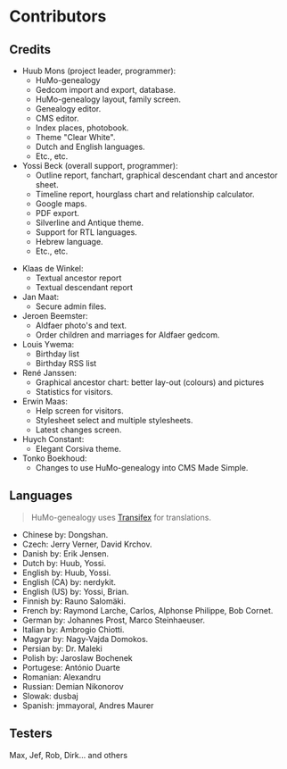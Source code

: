 # Contributors

## Credits

<ul>
<li>Huub Mons (project leader, programmer):
	<ul><li>HuMo-genealogy
	<li>Gedcom import and export, database.
	<li>HuMo-genealogy layout, family screen.
	<li>Genealogy editor.
	<li>CMS editor.
	<li>Index places, photobook.
	<li>Theme "Clear White".
	<li>Dutch and English languages.
	<li>Etc., etc.
	</ul>
</li>

<li>Yossi Beck (overall support, programmer):
	<ul><li>Outline report, fanchart, graphical descendant chart and ancestor sheet.
	<li>Timeline report, hourglass chart and relationship calculator.
	<li>Google maps.
	<li>PDF export.
	<li>Silverline and Antique theme.
	<li>Support for RTL languages.
	<li>Hebrew language.
	<li>Etc., etc.
	</ul>
</ul>

<ul>
<li>Klaas de Winkel:
	<ul><li>Textual ancestor report
	<li>Textual descendant report
	</ul>
<li>Jan Maat:
	<ul><li>Secure admin files.
	</ul>
<li>Jeroen Beemster:
	<ul><li>Aldfaer photo's and text.
	<li>Order children and marriages for Aldfaer gedcom.
	</ul>
<li>Louis Ywema:
	<ul><li>Birthday list
	<li>Birthday RSS list
	</ul>
<li>René Janssen:
	<ul><li>Graphical ancestor chart: better lay-out (colours) and pictures
	<li>Statistics for visitors.
	</ul>
<li>Erwin Maas:
	<ul><li>Help screen for visitors.
	<li>Stylesheet select and multiple stylesheets.
	<li>Latest changes screen.
	</ul>
<li>Huych Constant:
	<ul><li>Elegant Corsiva theme.</ul>
<li>Tonko Boekhoud:
	<ul><li>Changes to use HuMo-genealogy into CMS Made Simple.</ul>
</ul>

## Languages

> HuMo-genealogy uses <a href="https://www.transifex.com/organization/humo-gen" target="_blank">Transifex</a> for translations.

<ul>
<li>Chinese by: Dongshan.</li>
<li>Czech: Jerry Verner, David Krchov.</li>
<li>Danish by: Erik Jensen.</li>
<li>Dutch by: Huub, Yossi.</li>
<li>English by: Huub, Yossi.</li>
<li>English (CA) by: nerdykit.</li>
<li>English (US) by: Yossi, Brian.</li>
<li>Finnish by: Rauno Salomäki.</li>
<li>French by: Raymond Larche, Carlos, Alphonse Philippe, Bob Cornet.</li>
<li>German by: Johannes Prost, Marco Steinhaeuser.</li>
<li>Italian by: Ambrogio Chiotti.</li>
<li>Magyar by: Nagy-Vajda Domokos.</li>
<li>Persian by: Dr. Maleki</li>
<li>Polish by: Jaroslaw Bochenek</li>
<li>Portugese: António Duarte</li>
<li>Romanian: Alexandru</li>
<li>Russian: Demian Nikonorov</li>
<li>Slowak: dusbaj</li>
<li>Spanish: jmmayoral, Andres Maurer</li>
</ul>

## Testers

Max, Jef, Rob, Dirk... and others
